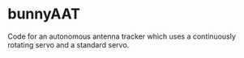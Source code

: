 # bunnyAAT
Code for an autonomous antenna tracker which uses a continuously rotating servo and a standard servo.

